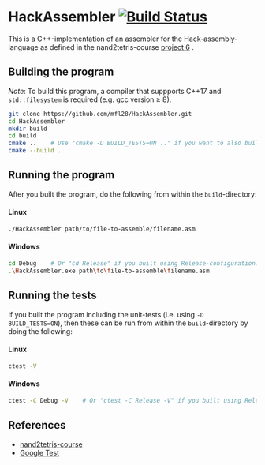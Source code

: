 # HackAssembler [![Build Status](https://travis-ci.org/mfl28/HackAssembler.svg?branch=master)](https://travis-ci.org/mfl28/HackAssembler)
This is a C++-implementation of an assembler for the Hack-assembly-language as defined in the nand2tetris-course [project 6](https://www.nand2tetris.org/project06) .

## Building the program
_Note_: To build this program, a compiler that suppports C++17 and `std::filesystem` is required (e.g. gcc version &geq; 8).

```bash
git clone https://github.com/mfl28/HackAssembler.git
cd HackAssembler
mkdir build
cd build
cmake ..    # Use "cmake -D BUILD_TESTS=ON .." if you want to also build the unit-tests.
cmake --build .   
```
## Running the program
After you built the program, do the following from within the `build`-directory:
#### Linux
```bash
./HackAssembler path/to/file-to-assemble/filename.asm
```
#### Windows
```bash
cd Debug    # Or "cd Release" if you built using Release-configuration.
.\HackAssembler.exe path\to\file-to-assemble\filename.asm
```
## Running the tests
If you built the program including the unit-tests (i.e. using `-D BUILD_TESTS=ON`), then these can be run from within the `build`-directory by doing the following:
#### Linux
```bash
ctest -V
```
#### Windows
```bash
ctest -C Debug -V    # Or "ctest -C Release -V" if you built using Release-configuration.
```
## References
- [nand2tetris-course](https://www.nand2tetris.org)
- [Google Test](https://github.com/google/googletest)
